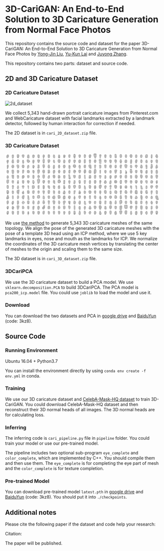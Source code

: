# 3D-CariGAN: An End-to-End Solution to 3D Caricature Generation from Normal Face Photos

This repository contains the source code and dataset for the paper 3D-CariGAN: An End-to-End Solution to 3D Caricature Generation from Normal Face Photos by [Yong-Jin Liu](https://cg.cs.tsinghua.edu.cn/people/~Yongjin/Yongjin.htm), [Yu-Kun
Lai](http://users.cs.cf.ac.uk/Yukun.Lai/) and [Juyong Zhang](http://staff.ustc.edu.cn/~juyong/).
 
This repository contains two parts: dataset and source code.

## 2D and 3D Caricature Dataset

### 2D Caricature Dataset

![2d_dataset](./fig/2d.jpg)

We collect 5,343 hand-drawn portrait caricature images from Pinterest.com and WebCaricature dataset with facial landmarks extracted by a landmark detector, followed by human interaction for correction if needed. 

The 2D dataset is in ```cari_2D_dataset.zip``` file.

### 3D Caricature Dataset

![3d_dataset](./fig/3d.jpg)

We use [the method](https://openaccess.thecvf.com/content_cvpr_2018/papers/Wu_Alive_Caricature_From_CVPR_2018_paper.pdf) to generate 5,343 3D caricature meshes of the same topology. We align the pose of the generated 3D caricature meshes with the pose of a template 3D head using an ICP method, where we use 5 key landmarks in eyes, nose and mouth as the landmarks for ICP. We normalize the coordinates of the 3D caricature mesh vertices by translating the center of meshes to the origin and scaling them to the same size.

The 3D dataset is in ```cari_3D_dataset.zip``` file.

### 3DCariPCA

We use the 3D caricature dataset to build a PCA model. We use ```sklearn.decomposition.PCA``` to build 3DCariPCA. The PCA model is ```pca200_icp.model``` file. You could use ```joblib``` to load the model and use it.

### Download

You can download the two datasets and PCA in [google drive](https://drive.google.com/drive/folders/13lYYHOIQN_jJG5d-mBglD0BjWY1lqOWy?usp=sharing) and [BaiduYun](https://pan.baidu.com/s/1rtFtOeixNS1CACaZagrNLw) (code: 3kz8).

## Source Code

### Running Environment

Ubuntu 16.04 + Python3.7

You can install the environment directly by using ```conda env create -f env.yml``` in conda.

### Training

We use our 3D caricature dataset and [CelebA-Mask-HQ dataset](https://github.com/lee7282007/CelebAMask-HQ) to train 3D-CariGAN. You could download CelebA-Mask-HQ dataset and then reconstruct their 3D normal heads of all images. The 3D normal heads are for calculating loss.

### Inferring

The inferring code is ```cari_pipeline.py``` file in ```pipeline``` folder. You could train your model or use our pre-trained model.

The pipeline includes two optional sub-program ```eye_complete``` and ```color_complete```, which are implemented by C++. You should compile them and then use them. The ```eye_complete``` is for completing the eye part of mesh and the ```color_complete``` is for texture completion.

### Pre-trained Model

You can download pre-trained model ```latest.pth``` in [google drive](https://drive.google.com/drive/folders/13lYYHOIQN_jJG5d-mBglD0BjWY1lqOWy?usp=sharing) and [BaiduYun](https://pan.baidu.com/s/1rtFtOeixNS1CACaZagrNLw) (code: 3kz8). You should put it into ```./checkpoints```.



## Additional notes

Please cite the following paper if the dataset and code help your research:

Citation:

The paper will be published.
